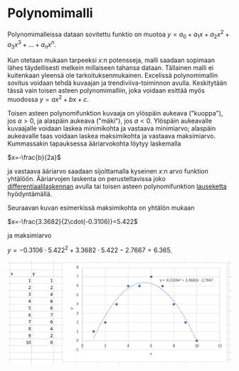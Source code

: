 # Polynomimalli

Polynomimalleissa dataan sovitettu funktio on muotoa $y=a_0+a_1 x+a_2 x^2+a_3 x^3+ \ldots + a_n x^n$.

Kun otetaan mukaan tarpeeksi $x$:n potensseja, malli saadaan sopimaan lähes täydellisesti melkein millaiseen tahansa dataan. Tällainen malli ei kuitenkaan yleensä ole tarkoituksenmukainen. Excelissä polynomimallin sovitus voidaan tehdä kuvaajan ja trendiviiva-toiminnon avulla. Keskitytään tässä vain toisen asteen polynomimalliin, joka voidaan esittää myös muodossa $y=ax^2+bx+c$.

Toisen asteen polynomifunktion kuvaaja on ylöspäin aukeava ("kuoppa"), jos $a>0$, ja alaspäin aukeava ("mäki"), jos $a<0$. Ylöspäin aukeavalle kuvaajalle voidaan laskea minimikohta ja vastaava minimiarvo; alaspäin aukeavalle taas voidaan laskea maksimikohta ja vastaava maksimiarvo. Kummassakin tapauksessa ääriarvokohta löytyy laskemalla 

$x=-\frac{b}{2a}$

ja vastaava ääriarvo saadaan sijoittamalla kyseinen $x$:n arvo funktion yhtälöön. Ääriarvojen laskenta on perusteltavissa joko [differentiaalilaskennan](https://luma-lapinamk.github.io/minna-diffint/aariarvot.html) avulla tai toisen asteen polynomifunktion [lauseketta](https://luma-lapinamk.github.io/minna-agt/toisenasteen.html) hyödyntämällä.

Seuraavan kuvan esimerkissä maksimikohta on yhtälön mukaan 

$x=-\frac{3.3682}{2\cdot(-0.3106)}=5.422$ 

ja maksimiarvo 

$y=-0.3106\cdot5.422^2+3.3682\cdot 5.422-2.7667=6.365$.

![Polynomimalli, esim.](polynomi_esim.png "Polynomimalli, esim.")
